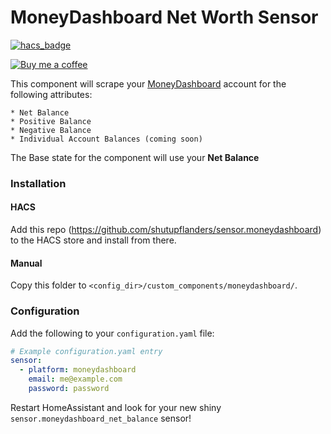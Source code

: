 # MoneyDashboard Net Worth Sensor
[![hacs_badge](https://img.shields.io/badge/HACS-Custom-orange.svg?style=for-the-badge)](https://github.com/custom-components/hacs)

[![Buy me a coffee][buymeacoffee-shield]][buymeacoffee]

This component will scrape your [MoneyDashboard](https://moneydashboard.com) account for the following attributes: 
 
    * Net Balance  
    * Positive Balance
    * Negative Balance
    * Individual Account Balances (coming soon)
    
The Base state for the component will use your **Net Balance**  

### Installation
#### HACS
Add this repo (https://github.com/shutupflanders/sensor.moneydashboard) to the HACS store and install from there.

#### Manual
Copy this folder to `<config_dir>/custom_components/moneydashboard/`.

### Configuration
Add the following to your `configuration.yaml` file:

```yaml
# Example configuration.yaml entry
sensor:
  - platform: moneydashboard
    email: me@example.com
    password: password
```

Restart HomeAssistant and look for your new shiny `sensor.moneydashboard_net_balance` sensor!


[buymeacoffee-shield]: https://www.buymeacoffee.com/assets/img/guidelines/download-assets-sm-2.svg
[buymeacoffee]: https://www.buymeacoffee.com/IcV9egW